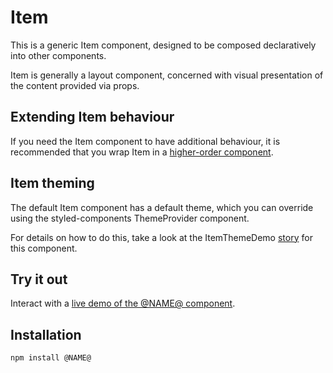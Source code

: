 # Item

This is a generic Item component, designed to be composed declaratively into other components.

Item is generally a layout component, concerned with visual presentation of the content provided via props.

## Extending Item behaviour

If you need the Item component to have additional behaviour, it is recommended that you wrap Item in a [higher-order component](https://facebook.github.io/react/docs/higher-order-components.html).

## Item theming

The default Item component has a default theme, which you can override using the styled-components ThemeProvider component.

For details on how to do this, take a look at the ItemThemeDemo [story](https://aui-cdn.atlassian.com/atlaskit/stories/@NAME@/@VERSION@/) for this component.

## Try it out

Interact with a [live demo of the @NAME@ component](https://aui-cdn.atlassian.com/atlaskit/stories/@NAME@/@VERSION@/).

## Installation

```sh
npm install @NAME@
```
